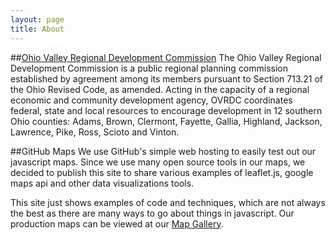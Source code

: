 ```yaml
---
layout: page
title: About
---
```

##<a href="www.ovrdc.org" target="_blank">Ohio Valley Regional Development Commission</a>
The Ohio Valley Regional Development Commission is a public regional planning commission established by agreement among its members pursuant to Section 713.21 of the Ohio Revised Code, as amended. Acting in the capacity of a regional economic and community development agency, OVRDC coordinates federal, state and local resources to encourage development in 12 southern Ohio counties: Adams, Brown, Clermont, Fayette, Gallia, Highland, Jackson, Lawrence, Pike, Ross, Scioto and Vinton.

##GitHub Maps
We use GitHub's simple web hosting to easily test out our javascript maps. Since we use many open source tools in our maps, we decided to publish this site to share various examples of leaflet.js, google maps api and other data visualizations tools.

This site just shows examples of code and techniques, which are not always the best as there are many ways to go about things in javascript. Our production maps can be viewed at our <a href="http://www.ovrdc.org/maps">Map Gallery</a>.
